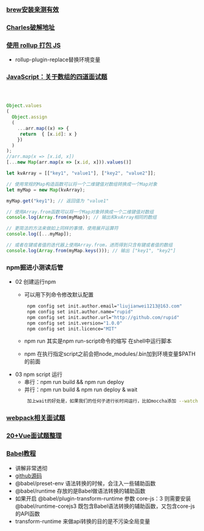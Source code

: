### [brew安装亲测有效](https://www.cnblogs.com/joyce33/p/13376752.html)
### [Charles破解地址](https://blog.csdn.net/xingchenxuanfeng/article/details/80855948)

### [使用 rollup 打包 JS](https://juejin.im/post/6844903731343933453)
- rollup-plugin-replace替换环境变量

### [JavaScript：关于数组的四道面试题](https://segmentfault.com/a/1190000021360830)
```javascript



Object.values
(
  Object.assign
  (
    ...arr.map((x) => {
     return  { [x.id]: x }
    })
  )
);
//arr.map(x => [x.id, x])
[...new Map(arr.map(x => [x.id, x])).values()]

let kvArray = [["key1", "value1"], ["key2", "value2"]];

// 使用常规的Map构造函数可以将一个二维键值对数组转换成一个Map对象
let myMap = new Map(kvArray);

myMap.get("key1"); // 返回值为 "value1"

// 使用Array.from函数可以将一个Map对象转换成一个二维键值对数组
console.log(Array.from(myMap)); // 输出和kvArray相同的数组

// 更简洁的方法来做如上同样的事情，使用展开运算符
console.log([...myMap]);

// 或者在键或者值的迭代器上使用Array.from，进而得到只含有键或者值的数组
console.log(Array.from(myMap.keys())); // 输出 ["key1", "key2"]

```
### npm掘进小测读后管
- 02 创建运行npm 
  - 可以用下列命令修改默认配置
    ```bash
     npm config set init.author.email="liujianwei1213@163.com"
     npm config set init.author.name="rupid"
     npm config set init.author.url="http://github.com/rupid"
     npm config set init.version="1.0.0"
     npm config set init.licence="MIT"
    ```

   - npm run 其实是npm run-script命令的缩写  在shell中运行脚本
  - npm 在执行指定script之前会把node_modules/.bin加到环境变量$PATH的前面
- 03 npm script 运行
  - 串行：npm run build && npm run deploy
  - 并行：npm run build & npm run deploy & wait
    ```bash
     加上wait的好处是，如果我们的任何子进行长时间运行，比如moccha添加 --watch 配置，可以使用crtrl+c 来结束进程，如果没加，你就没办法直接结束后台的进程
    ```



### [webpack相关面试题](https://zhuanlan.zhihu.com/p/44438844)
### [20+Vue面试题整理](https://juejin.im/post/6844904084374290446)


### [Babel教程](https://www.jiangruitao.com/babel/)
- 讲解非常透彻
- [github源码](https://github.com/jruit/babel-tutorial)
- @babel/preset-env 语法转换的时候，会注入一些辅助函数
- @babel/runtime 存放的是Babel做语法转换的辅助函数
- 如果开启 @babel/plugin-transform-runtime 参数 core-js：3 则需要安装 @babel/runtime-corejs3 既包含Babel语法转换的辅助函数，又包含core-js 的API函数
- transform-runtime 来做api转换的目的是不污染全局变量